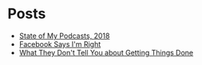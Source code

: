 # Posts

* [State of My Podcasts, 2018](blog/state-of-my-podcasts-2018)
* [Facebook Says I'm Right](blog/facebook-says-im-right)
* [What They Don't Tell You about Getting Things Done](blog/what-they-dont-tell-you-about-getting-things-done)
